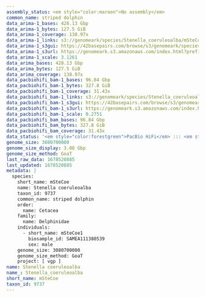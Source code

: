 ```yaml
---
assembly_status: <em style="color:maroon">No assembly</em>
common_name: striped dolphin
data_arima-1_bases: 428.13 Gbp
data_arima-1_bytes: 127.5 GiB
data_arima-1_coverage: 138.97x
data_arima-1_links: s3://genomeark/species/Stenella_coeruleoalba/mSteCoe1/genomic_data/arima/<br>
data_arima-1_s3gui: https://42basepairs.com/browse/s3/genomeark/species/Stenella_coeruleoalba/mSteCoe1/genomic_data/arima/
data_arima-1_s3url: https://genomeark.s3.amazonaws.com/index.html?prefix=species/Stenella_coeruleoalba/mSteCoe1/genomic_data/arima/
data_arima-1_scale: 3.1261
data_arima_bases: 428.13 Gbp
data_arima_bytes: 127.5 GiB
data_arima_coverage: 138.97x
data_pacbiohifi_bam-1_bases: 96.84 Gbp
data_pacbiohifi_bam-1_bytes: 327.8 GiB
data_pacbiohifi_bam-1_coverage: 31.43x
data_pacbiohifi_bam-1_links: s3://genomeark/species/Stenella_coeruleoalba/mSteCoe1/genomic_data/pacbio_hifi/<br>
data_pacbiohifi_bam-1_s3gui: https://42basepairs.com/browse/s3/genomeark/species/Stenella_coeruleoalba/mSteCoe1/genomic_data/pacbio_hifi/
data_pacbiohifi_bam-1_s3url: https://genomeark.s3.amazonaws.com/index.html?prefix=species/Stenella_coeruleoalba/mSteCoe1/genomic_data/pacbio_hifi/
data_pacbiohifi_bam-1_scale: 0.2751
data_pacbiohifi_bam_bases: 96.84 Gbp
data_pacbiohifi_bam_bytes: 327.8 GiB
data_pacbiohifi_bam_coverage: 31.43x
data_status: '<em style="color:forestgreen">PacBio HiFi</em> ::: <em style="color:forestgreen">Arima</em>'
genome_size: 3080700000
genome_size_display: 3.08 Gbp
genome_size_method: GoaT
last_raw_data: 1678520885
last_updated: 1678520885
metadata: |
  species:
    short_name: mSteCoe
    name: Stenella coeruleoalba
    taxon_id: 9737
    common_name: striped dolphin
    order:
      name: Cetacea
    family:
      name: Delphinidae
    individuals:
      - short_name: mSteCoe1
        biosample_id: SAMEA111380539
        sex: male
    genome_size: 3080700000
    genome_size_method: GoaT
    project: [ vgp ]
name: Stenella coeruleoalba
name_: Stenella_coeruleoalba
short_name: mSteCoe
taxon_id: 9737
---
```

